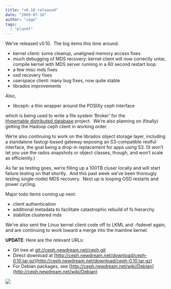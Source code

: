 ```yaml
---
title: "v0.10 released"
date: "2009-07-16"
author: "sage"
tags: 
  - "planet"
---
```


We’ve released v0.10.  The big items this time around:

- kernel client: some cleanup, unaligned memory access fixes
- much debugging of MDS recovery: kernel client will now correctly untar, compile kernel with MDS server running in a 60 second restart loop.
- a few misc mds fixes
- osd recovery fixes
- userspace client: many bug fixes, now quite stable
- librados improvements

Also,

- libceph: a thin wrapper around the POSIXy ceph interface

which is being used to write a file system ‘Broker’ for the [Hypertable distributed database](http://www.hypertable.org/) project.  We’re also planning on (finally) getting the Hadoop ceph client in working order.

We’re also continuing to work on the librados object storage layer, including a standalone fastcgi-based gateway exposing an S3-compatible restful interface, the goal being a drop-in replacement for apps using S3. (It won’t let you use the rados snapshots or object classes, though, and won’t scale as efficiently.)

As far as testing goes, we’re filling up a 100TB cluser locally and will start failure testing on that shortly.  And this past week we’ve been thorougly testing single-node) MDS recovery.  Next up is looping OSD restarts and power cycling.

Major todo items coming up next:

- client authentication
- additional metadata to facilitate catastrophic rebuild of fs hierarchy
- stabilize clustered mds

We’ve also sent the Linux kernel client code off to LKML and -fsdevel again, and are continuing to work toward a merge into the mainline kernel.

**UPDATE**: Here are the relevant URLs:

- Git tree at [git://ceph.newdream.net/ceph.git](git://ceph.newdream.net/ceph.git)
- Direct download at [http://ceph.newdream.net/download/ceph-0.10.tar.gz](http://ceph.newdream.net/download/ceph-0.10.tar.gz)
- For Debian packages, see [http://ceph.newdream.net/wiki/Debian](http://ceph.newdream.net/wiki/Debian)

![](http://track.hubspot.com/__ptq.gif?a=268973&k=14&bu=http://ceph.com&r=http://ceph.com/releases/v010-released/&bvt=rss&p=wordpress)
